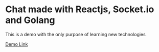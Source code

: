 # Chat made with Reactjs, Socket.io and Golang

This is a demo with the only purpose of learning new technologies

[Demo Link](https://davosdo.com)
